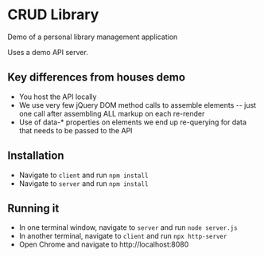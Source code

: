 # CRUD Library

Demo of a personal library management application

Uses a demo API server.

## Key differences from houses demo

* You host the API locally
* We use very few jQuery DOM method calls to assemble elements -- just one call after assembling ALL markup on each re-render
* Use of data-* properties on elements we end up re-querying for data that needs to be passed to the API

## Installation

* Navigate to `client` and run `npm install`
* Navigate to `server` and run `npm install`

## Running it

* In one terminal window, navigate to `server` and run `node server.js`
* In another terminal, navigate to `client` and run `npx http-server`
* Open Chrome and navigate to http://localhost:8080
